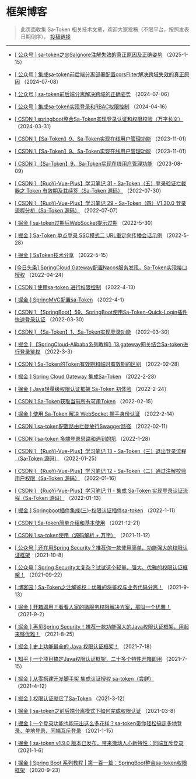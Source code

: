 # 框架博客

> 此页面收集 Sa-Token 相关技术文章，欢迎大家投稿（不限平台，按照发表日期倒序），
> [投稿链接](https://wj.qq.com/s2/10596458/aa96/) 

--- 




- [[ 公众号 ] sa-token之@SaIgnore注解失效的真正原因及正确姿势](https://mp.weixin.qq.com/s/c6eckHp2M4oz2x3Hea6pGg) （2025-1-15）

- [[ 公众号 ] 集成sa-token前后端分离部署配置corsFliter解决跨域失效的真正原因](https://mp.weixin.qq.com/s/bSS4vmKlKM7ov_CUkjxkBg) （2024-07-08）

- [[ 公众号 ] sa-token前后端分离解决跨域的正确姿势](https://mp.weixin.qq.com/s/96WbWL28T5_-xzyCfJ7Stg) （2024-07-06）

- [[ 公众号 ] 集成sa-token实现登录和RBAC权限控制](https://mp.weixin.qq.com/s/SREjXoyL9s1JfddQnU38yA) （2024-04-16）

- [[ CSDN ] springboot整合Sa-Token实现登录认证和权限校验（万字长文）](https://blog.csdn.net/2301_78646673/article/details/136008153) （2024-03-31）

- [[ CSDN ]【Sa-Token】9、Sa-Token实现在线用户管理功能](https://blog.csdn.net/qq_40065776/article/details/132180932) （2023-11-01）

- [[ CSDN ]【Sa-Token】9、Sa-Token实现在线用户管理功能](https://blog.csdn.net/qq_40065776/article/details/132180932) （2023-11-01）

- [[ CSDN ] 【Sa-Token】9、Sa-Token实现在线用户管理功能](https://blog.csdn.net/qq_40065776/article/details/132180932) （2023-08-09）

- [[ CSDN ] 【RuoYi-Vue-Plus】学习笔记 31 - Sa-Token（五）登录验证拦截器之 Token 有效期及其续签（Sa-Token 源码）](https://blog.csdn.net/Michelle_Zhong/article/details/126071871) （2022-07-30）

- [[ CSDN ] 【RuoYi-Vue-Plus】学习笔记 29 - Sa-Token（四）V1.30.0 登录流程分析（Sa-Token 源码）](https://blog.csdn.net/Michelle_Zhong/article/details/125659797) （2022-07-07）

- [[ 掘金 ] sa-token过期后WebSocket提示过期](https://juejin.cn/post/7103446095987998733) （2022-5-30）

- [[ 掘金 ] Sa-Token 单点登录 SSO模式二 URL重定向传播会话示例](https://juejin.cn/post/7102733249088077854) （2022-5-28）

- [[ 掘金 ] SaToken技术分享](https://juejin.cn/post/7097967875670933535) （2022-5-15）

- [[今日头条] SpringCloud Gateway配置Nacos服务发现，Sa-Token实现接口授权](https://www.toutiao.com/article/7089584645368578567/) （2022-04-24）

- [[ CSDN ] 使用sa-token 进行权限控制](https://blog.csdn.net/u012389318/article/details/124098705) （2022-4-13）

- [[ 掘金 ] SpringMVC配置sa-Token](https://juejin.cn/post/7081471627766005790) （2022-4-1）

- [[ CSDN ] 【SpringBoot】59、SpringBoot使用Sa-Token-Quick-Login插件快速登录认证](https://lizhou.blog.csdn.net/article/details/123571910) （2022-03-30）

- [[ CSDN ] 【Sa-Token】1、Sa-Token实现登录功能](https://lizhou.blog.csdn.net/article/details/119301185) （2022-03-30）

- [[ 掘金 ] 【SpringCloud-Alibaba系列教程】13.gateway网关结合Sa-token进行登录鉴权](https://juejin.cn/post/7070805258296885285) （2022-3-3）

- [[ CSDN ] Sa-Token的Token有效期和临时有效期的区别](https://blog.csdn.net/ControlDemo/article/details/123177825) （2022-02-28）

- [[ 掘金 ] Spring Cloud Gateway 集成Sa-Token](https://juejin.cn/post/7069748160087719967) （2022-2-28）

- [[ 掘金 ] Java轻量级权限认证框架 Sa-Token 初体验](https://juejin.cn/post/7068105371839102983) （2022-2-24）

- [[ CSDN ] Sa-Token获取当前所有可用Token](https://blog.csdn.net/ControlDemo/article/details/122940634) （2022-02-15）

- [[ 掘金 ] 使用 Sa-Token 解决 WebSocket 握手身份认证](https://juejin.cn/post/7064232762664255525) （2022-2-14）

- [[ CSDN ] sa-token配置路由拦截放行Swagger路径](https://blog.csdn.net/ControlDemo/article/details/122885782) （2022-02-11）

- [[ CSDN ] sa-token 多端登录思路和遇到的坑](https://blog.csdn.net/ControlDemo/article/details/122428512) （2022-1-28）

- [[ CSDN ] 【RuoYi-Vue-Plus】学习笔记 13 - Sa-Token（三）退出登录流程（Sa-Token 源码）](https://blog.csdn.net/Michelle_Zhong/article/details/122691698) （2022-01-25）

- [[ CSDN ] 【RuoYi-Vue-Plus】学习笔记 12 - Sa-Token（二）通过注解校验用户权限（Sa-Token 源码）](https://blog.csdn.net/Michelle_Zhong/article/details/122526722) （2022-01-16）

- [[ CSDN ] 【RuoYi-Vue-Plus】学习笔记 11 - 集成 Sa-Token 实现登录认证流程（Sa-Token 源码）](https://blog.csdn.net/Michelle_Zhong/article/details/122480703) （2022-01-13）

- [[ 掘金 ] Springboot插件集成(三)-权限认证插件sa-token](https://juejin.cn/post/7051872914458542093) （2022-1-11）

- [[ CSDN ] Sa-token简单介绍和基本使用](https://blog.csdn.net/weixin_43967582/article/details/122075950) （2021-12-21）

- [[ CSDN ] sa-token使用（源码解析 + 万字）](https://blog.csdn.net/weixin_39570751/article/details/121291274) （2021-11-12）

- [[ 公众号 ] 还在用Spring Security？推荐你一款使用简单、功能强大的权限认证框架](https://mp.weixin.qq.com/s/L2KOgwJcXCxrSAV8bPJsJQ) （2021-10-8）

- [[ 公众号 ] Spring Security太复杂？试试这个轻量、强大、优雅的权限认证框架！](https://mp.weixin.qq.com/s/BWziNxRZH29F2v4Tmb5meA) （2021-09-22）

- [[ 博客园 ] Sa-Token之注解鉴权：优雅的将鉴权与业务代码分离！](https://www.cnblogs.com/shengzhang/p/15260818.html) （2021-9-13）

- [[ 掘金 ] 开箱即用！看看人家的微服务权限解决方案，那叫一个优雅！](https://juejin.cn/post/7003141949259513887) （2021-9-2）

- [[ 掘金 ] 再见Spring Security！推荐一款功能强大的Java权限认证框架，用起来够优雅！](https://juejin.cn/post/7000174417846222878) （2021-8-25）

- [[ 掘金 ] 史上功能最全的 Java 权限认证框架！](https://juejin.cn/post/6986174013647093773) （2021-7-18）

- [[ 知乎 ] 一个项目搞定Java权限认证框架，二十多个特性开箱即用](https://zhuanlan.zhihu.com/p/390030149) （2021-7-15）

- [[ 掘金 ] 从零搭建开发脚手架 集成认证授权 sa-token（尝鲜）](https://juejin.cn/post/6950163768533843999) （2021-4-12）

- [[ 掘金 ] 权限认证就它了Sa-Token](https://juejin.cn/post/6938747514837434376) （2021-3-12）

- [[ 掘金 ] sa-token之前后端分离模式下如何完成权限认证](https://juejin.cn/post/6937219472507797535) （2021-03-8）

- [[ 掘金 ] 一个登录功能也能玩出这么多花样？sa-token带你轻松搞定多地登录、单地登录、同端互斥登录](https://juejin.cn/post/6917884159491276808) （2021-1-15）

- [[ 掘金 ] sa-token v1.9.0 版本已发布，带来激动人心新特性：同端互斥登录](https://juejin.cn/post/6914612737020526599) （2021-1-6）

- [[ 掘金 ] Spring Boot 系列教程 | 第一百一篇：SpringBoot整合sa-token权限框架](https://juejin.cn/post/6875525673897869319) （2020-9-23）

